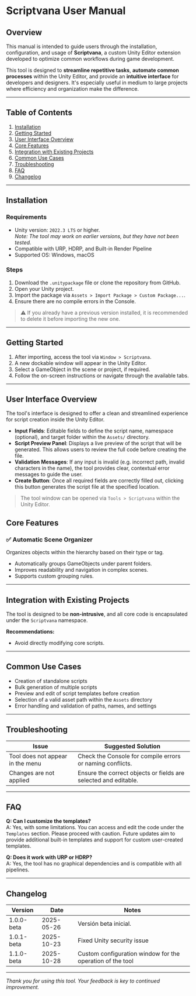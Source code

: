 # Scriptvana User Manual

## Overview

This manual is intended to guide users through the installation, configuration, and usage of **Scriptvana**, a custom Unity Editor extension developed to optimize common workflows during game development.

This tool is designed to **streamline repetitive tasks**, **automate common processes** within the Unity Editor, and provide an **intuitive interface** for developers and designers. It's especially useful in medium to large projects where efficiency and organization make the difference.

---

## Table of Contents

1. [Installation](#installation)
2. [Getting Started](#getting-started)
3. [User Interface Overview](#user-interface-overview)
4. [Core Features](#core-features)
5. [Integration with Existing Projects](#integration-with-existing-projects)
6. [Common Use Cases](#common-use-cases)
7. [Troubleshooting](#troubleshooting)
8. [FAQ](#faq)
9. [Changelog](#changelog)

---

## Installation

### Requirements

- Unity version: `2022.3 LTS` or higher.  
  *Note: The tool may work on earlier versions, but they have not been tested.*
- Compatible with URP, HDRP, and Built-in Render Pipeline  
- Supported OS: Windows, macOS

### Steps

1. Download the `.unitypackage` file or clone the repository from GitHub.
2. Open your Unity project.
3. Import the package via `Assets > Import Package > Custom Package...`.
4. Ensure there are no compile errors in the Console.

> ⚠️ If you already have a previous version installed, it is recommended to delete it before importing the new one.

---

## Getting Started

1. After importing, access the tool via `Window > Scriptvana`.
2. A new dockable window will appear in the Unity Editor.
3. Select a GameObject in the scene or project, if required.
4. Follow the on-screen instructions or navigate through the available tabs.

---

## User Interface Overview

The tool's interface is designed to offer a clean and streamlined experience for script creation inside the Unity Editor.

- **Input Fields**: Editable fields to define the script name, namespace (optional), and target folder within the `Assets/` directory.
- **Script Preview Panel**: Displays a live preview of the script that will be generated. This allows users to review the full code before creating the file.
- **Validation Messages**: If any input is invalid (e.g. incorrect path, invalid characters in the name), the tool provides clear, contextual error messages to guide the user.
- **Create Button**: Once all required fields are correctly filled out, clicking this button generates the script file at the specified location.

> The tool window can be opened via `Tools > Scriptvana` within the Unity Editor.

## Core Features

### ✅ Automatic Scene Organizer  
Organizes objects within the hierarchy based on their type or tag.

- Automatically groups GameObjects under parent folders.
- Improves readability and navigation in complex scenes.
- Supports custom grouping rules.

---

## Integration with Existing Projects

The tool is designed to be **non-intrusive**, and all core code is encapsulated under the `Scriptvana` namespace.

**Recommendations:**
- Avoid directly modifying core scripts.

---

## Common Use Cases

- Creation of standalone scripts
- Bulk generation of multiple scripts
- Preview and edit of script templates before creation
- Selection of a valid asset path within the `Assets` directory
- Error handling and validation of paths, names, and settings

---

## Troubleshooting

| Issue                              | Suggested Solution                                                   |
|------------------------------------|-----------------------------------------------------------------------|
| Tool does not appear in the menu   | Check the Console for compile errors or naming conflicts.            |
| Changes are not applied            | Ensure the correct objects or fields are selected and editable.      |

---

## FAQ

**Q: Can I customize the templates?**  
A: Yes, with some limitations. You can access and edit the code under the `Templates` section. Please proceed with caution. Future updates aim to provide additional built-in templates and support for custom user-created templates.

**Q: Does it work with URP or HDRP?**  
A: Yes, the tool has no graphical dependencies and is compatible with all pipelines.

---

## Changelog

| Version     | Date       | Notes                                |
|-------------|------------|---------------------------------------|
| 1.0.0-beta  | 2025-05-26 | Versión beta inicial.                 |
| 1.0.1-beta  | 2025-10-23 | Fixed Unity security issue            |
| 1.1.0-beta  | 2025-10-28 | Custom configuration window for the operation of the tool            |

---

*Thank you for using this tool. Your feedback is key to continued improvement.*
